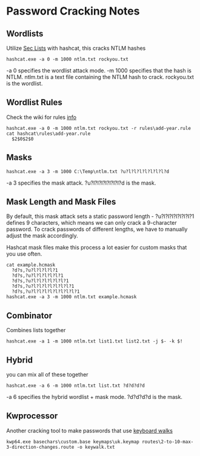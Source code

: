 # Password Cracking Notes

## Wordlists

Utilize [Sec Lists](https://github.com/danielmiessler/SecLists/tree/master/Passwords) with hashcat, this cracks NTLM hashes
```
hashcat.exe -a 0 -m 1000 ntlm.txt rockyou.txt
```
-a 0 specifies the wordlist attack mode.
-m 1000 specifies that the hash is NTLM.
ntlm.txt is a text file containing the NTLM hash to crack.
rockyou.txt is the wordlist.

## Wordlist Rules

Check the wiki for rules [info](https://hashcat.net/wiki/doku.php?id=rule_based_attack)

```
hashcat.exe -a 0 -m 1000 ntlm.txt rockyou.txt -r rules\add-year.rule
cat hashcat\rules\add-year.rule
  $2$0$2$0
```

## Masks

```
hashcat.exe -a 3 -m 1000 C:\Temp\ntlm.txt ?u?l?l?l?l?l?l?l?d
```
-a 3 specifies the mask attack.
?u?l?l?l?l?l?l?l?d is the mask.

## Mask Length and Mask Files

By default, this mask attack sets a static password length - ?u?l?l?l?l?l?l?l?1 defines 9 characters, 
which means we can only crack a 9-character password. To crack passwords of different lengths, we have to manually adjust the mask accordingly.

Hashcat mask files make this process a lot easier for custom masks that you use often.

```
cat example.hcmask
  ?d?s,?u?l?l?l?l?1
  ?d?s,?u?l?l?l?l?l?1
  ?d?s,?u?l?l?l?l?l?l?1
  ?d?s,?u?l?l?l?l?l?l?l?1
  ?d?s,?u?l?l?l?l?l?l?l?l?1
hashcat.exe -a 3 -m 1000 ntlm.txt example.hcmask
```

## Combinator

Combines lists together
```
hashcat.exe -a 1 -m 1000 ntlm.txt list1.txt list2.txt -j $- -k $!
```

## Hybrid

you can mix all of these together
```
hashcat.exe -a 6 -m 1000 ntlm.txt list.txt ?d?d?d?d
```
-a 6 specifies the hybrid wordlist + mask mode.
?d?d?d?d is the mask.

## Kwprocessor

Another cracking tool to make passwords that use [keyboard walks](https://github.com/hashcat/kwprocessor)
```
kwp64.exe basechars\custom.base keymaps\uk.keymap routes\2-to-10-max-3-direction-changes.route -o keywalk.txt
```

